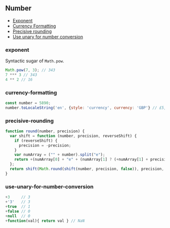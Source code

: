 ## Number

* [Exponent](#exponent)
* [Currency Formatting](#currency-formatting)
* [Precisive rounding](#precisive-rounding)
* [Use unary for number conversion](#use-unary-for-number-conversion)

### exponent
Syntactic sugar of `Math.pow`.

```js
Math.pow(7, 3); // 343
7 *** 3 // 343
4 ** 2 // 16
```

### currency-formatting

```js
const number = 5890;
number.toLocaleString('en', {style: 'currency', currency: 'GBP'} // £5,890.00
```

### precisive-rounding

```js
function round(number, precision) {
  var shift = function (number, precision, reverseShift) {
    if (reverseShift) {
      precision = -precision;
    }
    var numArray = ("" + number).split("e");
    return +(numArray[0] + "e" + (numArray[1] ? (+numArray[1] + precision) : precision));
  };
  return shift(Math.round(shift(number, precision, false)), precision, true);
}
```

### use-unary-for-number-conversion

```js
+3     // 3
+'3'   // 3
+true  // 1
+false // 0
+null  // 0
+function(val){ return val } // NaN
```





